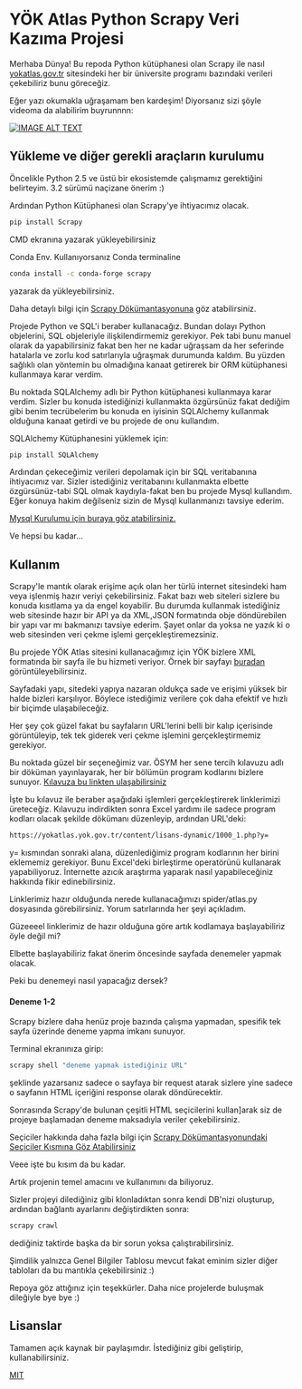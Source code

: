 # YÖK Atlas Python Scrapy Veri Kazıma Projesi

Merhaba Dünya!
Bu repoda Python kütüphanesi olan Scrapy ile nasıl [yokatlas.gov.tr](https://yokatlas.yok.gov.tr) sitesindeki her bir üniversite programı bazındaki verileri çekebiliriz bunu göreceğiz.

Eğer yazı okumakla uğraşamam ben kardeşim! Diyorsanız sizi şöyle videoma da alabilirim buyrunnnn:

[![IMAGE ALT TEXT](https://i.ytimg.com/vi/ve_0h4Y8nuI/maxresdefault.jpg)](https://www.youtube.com/watch?v=ozRxqVDohP8&t=1780s "Videom")

## Yükleme ve diğer gerekli araçların kurulumu

Öncelikle Python 2.5 ve üstü bir ekosistemde çalışmamız gerektiğini belirteyim. 3.2 sürümü naçizane önerim :)

Ardından Python Kütüphanesi olan Scrapy'ye ihtiyacımız olacak.


```bash
pip install Scrapy
```
CMD ekranına yazarak yükleyebilirsiniz

Conda Env. Kullanıyorsanız Conda terminaline

```bash
conda install -c conda-forge scrapy
```
yazarak da yükleyebilirsiniz.

Daha detaylı bilgi için [Scrapy Dökümantasyonuna](https://docs.scrapy.org/en/latest/index.html) göz atabilirsiniz.

Projede Python ve SQL'i beraber kullanacağız. Bundan dolayı Python objelerini, SQL objeleriyle ilişkilendirmemiz gerekiyor. Pek tabi bunu manuel olarak da yapabilirsiniz fakat ben her ne kadar uğraşsam da her seferinde hatalarla ve zorlu kod satırlarıyla uğraşmak durumunda kaldım.
Bu yüzden sağlıklı olan yöntemin bu olmadığına kanaat getirerek bir ORM kütüphanesi kullanmaya karar verdim.

Bu noktada SQLAlchemy adlı bir Python kütüphanesi kullanmaya karar verdim. Sizler bu konuda istediğinizi kullanmakta özgürsünüz fakat dediğim gibi benim tecrübelerim bu konuda en iyisinin SQLAlchemy kullanmak olduğuna kanaat getirdi ve bu projede de onu kullandım.

SQLAlchemy Kütüphanesini yüklemek için:


```bash
pip install SQLAlchemy
```

Ardından çekeceğimiz verileri depolamak için bir SQL veritabanına ihtiyacımız var.
Sizler istediğiniz veritabanını kullanmakta elbette özgürsünüz-tabi SQL olmak kaydıyla-fakat ben bu projede Mysql kullandım. Eğer konuya hakim değilseniz sizin de Mysql kullanmanızı tavsiye ederim.

[Mysql Kurulumu için buraya göz atabilirsiniz.](https://dev.mysql.com/downloads/installer/)

Ve hepsi bu kadar...

## Kullanım
Scrapy'le mantık olarak erişime açık olan her türlü internet sitesindeki ham veya işlenmiş hazır veriyi çekebilirsiniz. Fakat bazı web siteleri sizlere bu konuda kısıtlama ya da engel koyabilir. Bu durumda kullanmak istediğiniz web sitesinde hazır bir API ya da XML,JSON formatında obje döndürebilen bir yapı var mı bakmanızı tavsiye ederim. Şayet onlar da yoksa ne yazık ki o web sitesinden veri çekme işlemi gerçekleştiremezsiniz.

Bu projede YÖK Atlas sitesini kullanacağımız için YÖK bizlere XML formatında bir sayfa ile bu hizmeti veriyor. Örnek bir sayfayı [buradan](https://yokatlas.yok.gov.tr/content/lisans-dynamic/1000_1.php?y=106510077)
görüntüleyebilirsiniz.

Sayfadaki yapı, sitedeki yapıya nazaran oldukça sade ve erişimi yüksek bir halde bizleri karşılıyor. 
Böylece istediğimiz verilere çok daha efektif ve hızlı bir biçimde ulaşabileceğiz.

Her şey çok güzel fakat bu sayfaların URL'lerini belli bir kalıp içerisinde görüntüleyip, tek tek giderek veri çekme işlemini gerçekleştirmemiz gerekiyor.

Bu noktada güzel bir seçeneğimiz var. 
ÖSYM her sene tercih kılavuzu adlı bir döküman yayınlayarak, her bir bölümün program kodlarını bizlere sunuyor. [Kılavuza bu linkten ulaşabilirsiniz](https://dokuman.osym.gov.tr/pdfdokuman/2022/YKS/TERC%C4%B0H/Tablo4_27072022.xls)

İşte bu kılavuz ile beraber aşağıdaki işlemleri gerçekleştirerek linklerimizi üreteceğiz.
Kılavuzu indirdikten sonra Excel yardımı ile sadece program kodları olacak şekilde dökümanı düzenleyip, ardından URL'deki: 
```bash 
https://yokatlas.yok.gov.tr/content/lisans-dynamic/1000_1.php?y=
```
y= kısmından sonraki alana, düzenlediğimiz program kodlarının her birini eklememiz gerekiyor. 
Bunu Excel'deki birleştirme operatörünü kullanarak yapabiliyoruz. İnternette azıcık araştırma yaparak nasıl yapabileceğiniz hakkında fikir edinebilirsiniz.

Linklerimiz hazır olduğunda nerede kullanacağımızı spider/atlas.py dosyasında görebilirsiniz. Yorum satırlarında her şeyi açıkladım.

Güzeeeel linklerimiz de hazır olduğuna göre artık kodlamaya başlayabiliriz öyle değil mi?

Elbette başlayabiliriz fakat önerim öncesinde sayfada denemeler yapmak olacak.

Peki bu denemeyi nasıl yapacağız dersek?

#### Deneme 1-2

Scrapy bizlere daha henüz proje bazında çalışma yapmadan, spesifik tek sayfa üzerinde deneme yapma imkanı sunuyor.

Terminal ekranınıza girip:

```bash
scrapy shell "deneme yapmak istediğiniz URL" 
```
şeklinde yazarsanız sadece o sayfaya bir request atarak sizlere yine sadece o sayfanın HTML içeriğini response olarak döndürecektir. 

Sonrasında Scrapy'de bulunan çeşitli HTML seçicilerini kullan]arak siz de projeye başlamadan deneme maksadıyla veriler çekebilirsiniz.

Seçiciler hakkında daha fazla bilgi için [Scrapy Dökümantasyonundaki Seçiciler Kısmına Göz Atabilirsiniz](https://docs.scrapy.org/en/latest/topics/selectors.html)

Veee işte bu kısım da bu kadar. 

Artık projenin temel amacını ve kullanımını da biliyoruz.

Sizler projeyi dilediğiniz gibi klonladıktan sonra kendi DB'nizi oluşturup, ardından bağlantı ayarlarını değiştirdikten sonra:
```bash
scrapy crawl 
```
dediğiniz taktirde başka da bir sorun yoksa çalıştırabilirsiniz.

Şimdilik yalnızca Genel Bilgiler Tablosu mevcut fakat eminim sizler diğer tabloları da bu mantıkla çekebilirsiniz :)

Repoya göz attığınız için teşekkürler. Daha nice projelerde buluşmak dileğiyle bye bye :)


## Lisanslar

Tamamen açık kaynak bir paylaşımdır. İstediğiniz gibi geliştirip, kullanabilirsiniz.

[MIT](https://choosealicense.com/licenses/mit/)